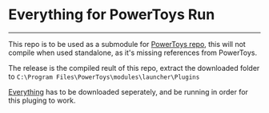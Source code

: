 # Everything for PowerToys Run
---
This repo is to be used as a submodule for [PowerToys repo](https://github.com/lin-ycv/PowerToys/tree/Everything), this will not compile when used standalone, as it's missing references from PowerToys.

The release is the compiled reult of this repo, extract the downloaded folder to `C:\Program Files\PowerToys\modules\launcher\Plugins`

[Everything](https://www.voidtools.com/downloads/) has to be downloaded seperately, and be running in order for this pluging to work.
